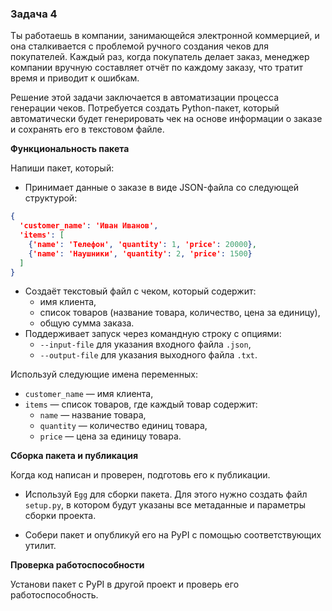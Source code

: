### Задача 4
Ты работаешь в компании, занимающейся электронной коммерцией, и она сталкивается с проблемой ручного создания чеков для покупателей. Каждый раз, когда покупатель делает заказ, менеджер компании вручную составляет отчёт по каждому заказу, что тратит время и приводит к ошибкам.

Решение этой задачи заключается в автоматизации процесса генерации чеков. Потребуется создать Python-пакет, который автоматически будет генерировать чек на основе информации о заказе и сохранять его в текстовом файле.

**Функциональность пакета**

Напиши пакет, который:

- Принимает данные о заказе в виде JSON-файла со следующей структурой:
```json
{
  'customer_name': 'Иван Иванов',
  'items': [
    {'name': 'Телефон', 'quantity': 1, 'price': 20000},
    {'name': 'Наушники', 'quantity': 2, 'price': 1500}
  ]
}
```
- Создаёт текстовый файл с чеком, который содержит:
  - имя клиента,
  - список товаров (название товара, количество, цена за единицу),
  - общую сумма заказа.
- Поддерживает запуск через командную строку с опциями:
  - `--input-file` для указания входного файла `.json`,
  - `--output-file` для указания выходного файла `.txt`.

Используй следующие имена переменных:
- `customer_name` — имя клиента,
- `items` — список товаров, где каждый товар содержит:
  - `name` — название товара,
  - `quantity` — количество единиц товара,
  - `price` — цена за единицу товара.

**Сборка пакета и публикация**

Когда код написан и проверен, подготовь его к публикации.

- Используй `Egg` для сборки пакета. Для этого нужно создать файл `setup.py`, в котором будут указаны все метаданные и параметры сборки проекта.

- Собери пакет и опубликуй его на PyPI с помощью соответствующих утилит.

**Проверка работоспособности**

Установи пакет с PyPI в другой проект и проверь его работоспособность.


